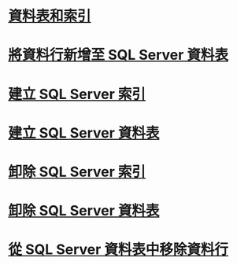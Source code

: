 # [資料表和索引](tables-and-indexes.md)

# [將資料行新增至 SQL Server 資料表](adding-a-column-to-a-sql-server-table.md)
# [建立 SQL Server 索引](creating-sql-server-indexes.md)
# [建立 SQL Server 資料表](creating-sql-server-tables.md)
# [卸除 SQL Server 索引](dropping-a-sql-server-index.md)
# [卸除 SQL Server 資料表](dropping-a-sql-server-table.md)
# [從 SQL Server 資料表中移除資料行](removing-a-column-from-a-sql-server-table.md)
